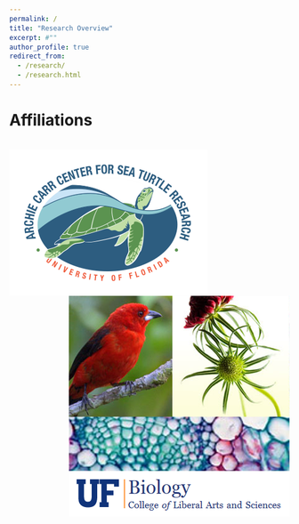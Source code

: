 ```yaml
---
permalink: /
title: "Research Overview"
excerpt: #""
author_profile: true
redirect_from: 
  - /research/
  - /research.html
---
```



Affiliations
==============================
<br/><img align="left" src='/images/ACCSTR.png'> <br/><img align="right" src='/images/UF-Biology_Logo.png'>

